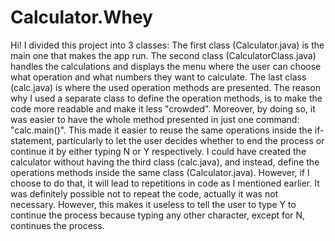 # Calculator.Whey
Hi! I divided this project into 3 classes: The first class (Calculator.java) is the main one that makes the app run. The second class (CalculatorClass.java) handles the calculations and displays the menu where the user can choose what operation and what numbers they want to calculate. The last class (calc.java) is where the used operation methods are presented.
The reason why I used a separate class to define the operation methods, is to make the code more readable and make it less "crowded". Moreover, by doing so, it was easier to have the whole method presented in just one command: "calc.main()". This made it easier to reuse the same operations inside the if-statement, particularly to let the user decides whether to end the process or continue it by either typing N or Y respectively.
I could have created the calculator without having the third class (calc.java), and instead, define the operations methods inside the same class (Calculator.java). However, if I choose to do that, it will lead to repetitions in code as I mentioned earlier.
It was definitely possible not to repeat the code, actually it was not necessary. However, this makes it useless to tell the user to type Y to continue the process because typing any other character, except for N, continues the process.
